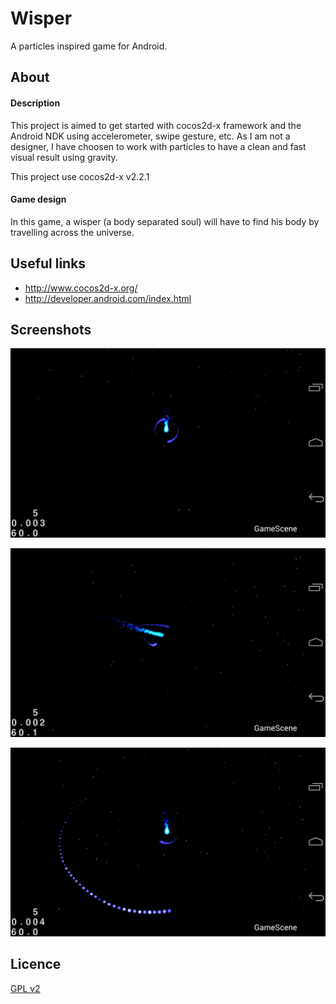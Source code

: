 Wisper
======

A particles inspired game for Android.

## About

#### Description
This project is aimed to get started with cocos2d-x framework and the Android NDK using accelerometer, swipe gesture, etc.
As I am not a designer, I have choosen to work with particles to have a clean and fast visual result using gravity.

This project use cocos2d-x v2.2.1

#### Game design
In this game, a wisper (a body separated soul) will have to find his body by travelling across the universe.

## Useful links
+ http://www.cocos2d-x.org/
+ http://developer.android.com/index.html

## Screenshots
![Alt text](/screenshots/static_wisper.png "Static Wisper, accelerometer calibration")

![Alt text](/screenshots/wisper_move1.png "Wisper move using accelerometer & gravity")

![Alt text](/screenshots/wisper_swipe1.png "Wisper attack using swipe gesture")

## Licence
[GPL v2](http://www.gnu.org/licenses/gpl-2.0.html)
